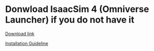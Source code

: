 # Donwload IsaacSim 4 (Omniverse Launcher) if you do not have it
[Download link](https://www.nvidia.com/en-us/omniverse/download/) 

[Installation Guideline](https://docs.omniverse.nvidia.com/isaacsim/latest/installation/install_workstation.html)

